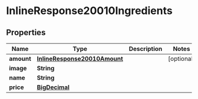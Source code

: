 

# InlineResponse20010Ingredients

## Properties

Name | Type | Description | Notes
------------ | ------------- | ------------- | -------------
**amount** | [**InlineResponse20010Amount**](InlineResponse20010Amount.md) |  |  [optional]
**image** | **String** |  | 
**name** | **String** |  | 
**price** | [**BigDecimal**](BigDecimal.md) |  | 



